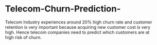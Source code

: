 # Telecom-Churn-Prediction-
Telecom Industry experiences around 20% high churn rate and customer retention is very important because acquiring new customer cost is very high.
Hence telecom companies need to predict which customers are at high risk of churn.
